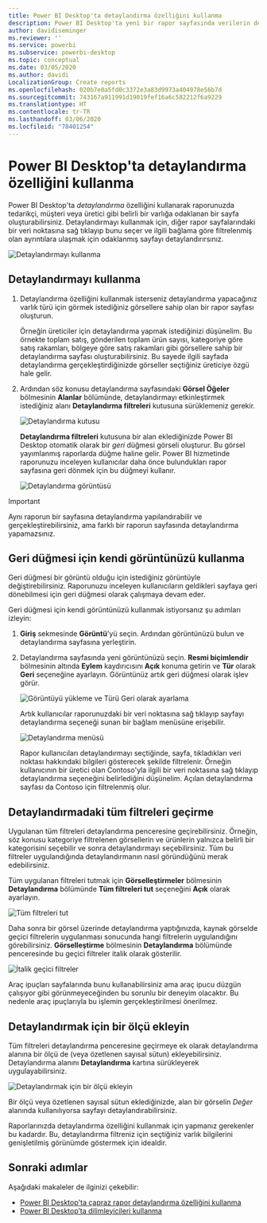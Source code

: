 ```yaml
---
title: Power BI Desktop'ta detaylandırma özelliğini kullanma
description: Power BI Desktop'ta yeni bir rapor sayfasında verilerin detayına gitmek için detaylandırmanın nasıl kullanılacağını öğrenin
author: davidiseminger
ms.reviewer: ''
ms.service: powerbi
ms.subservice: powerbi-desktop
ms.topic: conceptual
ms.date: 03/05/2020
ms.author: davidi
LocalizationGroup: Create reports
ms.openlocfilehash: 020b7e0a5fd0c3372e3a83d9973a404978e56b7d
ms.sourcegitcommit: 743167a911991d19019fef16a6c582212f6a9229
ms.translationtype: HT
ms.contentlocale: tr-TR
ms.lasthandoff: 03/06/2020
ms.locfileid: "78401254"
---
```

# <a name="use-drillthrough-in-power-bi-desktop"></a>Power BI Desktop'ta detaylandırma özelliğini kullanma
Power BI Desktop'ta *detaylandırma* özelliğini kullanarak raporunuzda tedarikçi, müşteri veya üretici gibi belirli bir varlığa odaklanan bir sayfa oluşturabilirsiniz. Detaylandırmayı kullanmak için, diğer rapor sayfalarındaki bir veri noktasına sağ tıklayıp bunu seçer ve ilgili bağlama göre filtrelenmiş olan ayrıntılara ulaşmak için odaklanmış sayfayı detaylandırırsınız.

![Detaylandırmayı kullanma](media/desktop-drillthrough/drillthrough_01.png)

## <a name="using-drillthrough"></a>Detaylandırmayı kullanma
1. Detaylandırma özelliğini kullanmak isterseniz detaylandırma yapacağınız varlık türü için görmek istediğiniz görsellere sahip olan bir rapor sayfası oluşturun. 

    Örneğin üreticiler için detaylandırma yapmak istediğinizi düşünelim. Bu örnekte toplam satış, gönderilen toplam ürün sayısı, kategoriye göre satış rakamları, bölgeye göre satış rakamları gibi görsellere sahip bir detaylandırma sayfası oluşturabilirsiniz. Bu sayede ilgili sayfada detaylandırma gerçekleştirdiğinizde görseller seçtiğiniz üreticiye özgü hale gelir.

2. Ardından söz konusu detaylandırma sayfasındaki **Görsel Öğeler** bölmesinin **Alanlar** bölümünde, detaylandırmayı etkinleştirmek istediğiniz alanı **Detaylandırma filtreleri** kutusuna sürüklemeniz gerekir.

    ![Detaylandırma kutusu](media/desktop-drillthrough/drillthrough_02.png)

    **Detaylandırma filtreleri** kutusuna bir alan eklediğinizde Power BI Desktop otomatik olarak bir *geri* düğmesi görseli oluşturur. Bu görsel yayımlanmış raporlarda düğme haline gelir. Power BI hizmetinde raporunuzu inceleyen kullanıcılar daha önce bulundukları rapor sayfasına geri dönmek için bu düğmeyi kullanır.

    ![Detaylandırma görüntüsü](media/desktop-drillthrough/drillthrough_03.png)

> [!IMPORTANT]
> Aynı raporun bir sayfasına detaylandırma yapılandırabilir ve gerçekleştirebilirsiniz, ama farklı bir raporun sayfasında detaylandırma yapamazsınız.  



## <a name="use-your-own-image-for-a-back-button"></a>Geri düğmesi için kendi görüntünüzü kullanma    
 Geri düğmesi bir görüntü olduğu için istediğiniz görüntüyle değiştirebilirsiniz. Raporunuzu inceleyen kullanıcıların geldikleri sayfaya geri dönebilmesi için geri düğmesi olarak çalışmaya devam eder. 

Geri düğmesi için kendi görüntünüzü kullanmak istiyorsanız şu adımları izleyin:

1. **Giriş** sekmesinde **Görüntü**'yü seçin. Ardından görüntünüzü bulun ve detaylandırma sayfasına yerleştirin.

2. Detaylandırma sayfasında yeni görüntünüzü seçin. **Resmi biçimlendir** bölmesinin altında **Eylem** kaydırıcısını **Açık** konuma getirin ve **Tür** olarak **Geri** seçeneğine ayarlayın. Görüntünüz artık geri düğmesi olarak işlev görür.

    ![Görüntüyü yükleme ve Türü Geri olarak ayarlama](media/desktop-drillthrough/drillthrough_05.png)

    
     Artık kullanıcılar raporunuzdaki bir veri noktasına sağ tıklayıp sayfayı detaylandırma seçeneği sunan bir bağlam menüsüne erişebilir. 

    ![Detaylandırma menüsü](media/desktop-drillthrough/drillthrough_04.png)

    Rapor kullanıcıları detaylandırmayı seçtiğinde, sayfa, tıkladıkları veri noktası hakkındaki bilgileri gösterecek şekilde filtrelenir. Örneğin kullanıcının bir üretici olan Contoso'yla ilgili bir veri noktasına sağ tıklayıp detaylandırma seçeneğini belirlediğini düşünelim. Açılan detaylandırma sayfası da Contoso için filtrelenmiş olur.

## <a name="pass-all-filters-in-drillthrough"></a>Detaylandırmadaki tüm filtreleri geçirme

Uygulanan tüm filtreleri detaylandırma penceresine geçirebilirsiniz. Örneğin, söz konusu kategoriye filtrelenen görsellerin ve ürünlerin yalnızca belirli bir kategorisini seçebilir ve sonra detaylandırmayı seçebilirsiniz. Tüm bu filtreler uygulandığında detaylandırmanın nasıl göründüğünü merak edebilirsiniz.

Tüm uygulanan filtreleri tutmak için **Görselleştirmeler** bölmesinin **Detaylandırma** bölümünde **Tüm filtreleri tut** seçeneğini **Açık** olarak ayarlayın. 

![Tüm filtreleri tut](media/desktop-drillthrough/drillthrough_06.png)


Daha sonra bir görsel üzerinde detaylandırma yaptığınızda, kaynak görselde geçici filtrelerin uygulanması sonucunda hangi filtrelerin uygulandığını görebilirsiniz. **Görselleştirme** bölmesinin **Detaylandırma** bölümünde penceresinde bu geçici filtreler italik olarak gösterilir. 

![İtalik geçici filtreler](media/desktop-drillthrough/drillthrough_07.png)

Araç ipuçları sayfalarında bunu kullanabilirsiniz ama araç ipucu düzgün çalışıyor gibi görünmeyeceğinden bu sorunlu bir deneyim olacaktır. Bu nedenle araç ipuçlarıyla bu işlemin gerçekleştirilmesi önerilmez.

## <a name="add-a-measure-to-drillthrough"></a>Detaylandırmak için bir ölçü ekleyin

Tüm filtreleri detaylandırma penceresine geçirmeye ek olarak detaylandırma alanına bir ölçü de (veya özetlenen sayısal sütun) ekleyebilirsiniz. Detaylandırma alanını **Detaylandırma** kartına sürükleyerek uygulayabilirsiniz. 

![Detaylandırmak için bir ölçü ekleyin](media/desktop-drillthrough/drillthrough_08.png)

Bir ölçü veya özetlenen sayısal sütun eklediğinizde, alan bir görselin *Değer* alanında kullanılıyorsa sayfayı detaylandırabilirsiniz.

Raporlarınızda detaylandırma özelliğini kullanmak için yapmanız gerekenler bu kadardır. Bu, detaylandırma filtreniz için seçtiğiniz varlık bilgilerini genişletilmiş görünümde göstermek için idealdir.

## <a name="next-steps"></a>Sonraki adımlar

Aşağıdaki makaleler de ilginizi çekebilir:

* [Power BI Desktop'ta çapraz rapor detaylandırma özelliğini kullanma](desktop-cross-report-drill-through.md)
* [Power BI Desktop’ta dilimleyicileri kullanma](visuals/power-bi-visualization-slicers.md)

